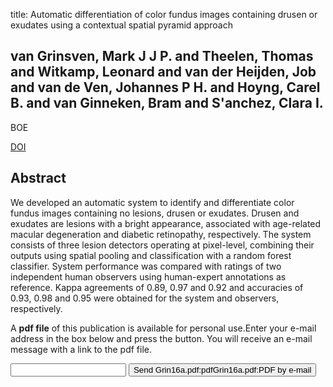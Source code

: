 title: Automatic differentiation of color fundus images containing drusen or exudates using a contextual spatial pyramid approach

## van Grinsven, Mark J J P. and Theelen, Thomas and Witkamp, Leonard and van der Heijden, Job and van de Ven, Johannes P H. and Hoyng, Carel B. and van Ginneken, Bram and S'anchez, Clara I.
BOE

<a href="https://doi.org/10.1364/BOE.7.000709">DOI</a>

## Abstract
We developed an automatic system to identify and differentiate color fundus images containing no lesions, drusen or exudates. Drusen and exudates are lesions with a bright appearance, associated with age-related macular degeneration and diabetic retinopathy, respectively. The system consists of three lesion detectors operating at pixel-level, combining their outputs using spatial pooling and classification with a random forest classifier. System performance was compared with ratings of two independent human observers using human-expert annotations as reference. Kappa agreements of 0.89, 0.97 and 0.92 and accuracies of 0.93, 0.98 and 0.95 were obtained for the system and observers, respectively.

A <b>pdf file</b> of this publication is available for personal use.Enter your e-mail address in the box below and press the button. You will receive an e-mail message with a link to the pdf file.
<form action="sender.php">  <input type="text" name="email">  <input type="submit" value="Send Grin16a.pdf:pdfGrin16a.pdf:PDF by e-mail"></form>